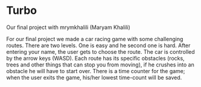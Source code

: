 # Turbo
Our final project with mrymkhalili (Maryam Khalili)

For our final project we made a car racing game with some challenging routes. There are two levels. One is easy and he second one is hard.
After entering your name, the user gets to choose the route. The car is controlled by the arrow keys (WASD). 
Each route has its specific obstacles (rocks, trees and other things that can stop you from moving), if he
crushes into an obstacle he will have to start over. There is a time counter for the game;
when the user exits the game, his/her lowest time-count will be saved.
